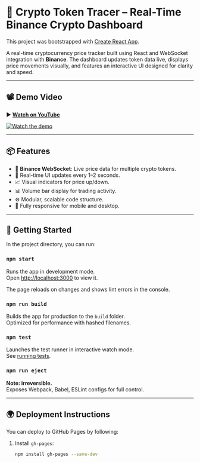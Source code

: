 # 🚀 Crypto Token Tracer – Real-Time Binance Crypto Dashboard

This project was bootstrapped with [Create React App](https://github.com/facebook/create-react-app).

A real-time cryptocurrency price tracker built using React and WebSocket integration with **Binance**. The dashboard updates token data live, displays price movements visually, and features an interactive UI designed for clarity and speed.

---


## 📽 Demo Video

▶️ **[Watch on YouTube](https://youtu.be/rHvhKzcWWpQ)**

[![Watch the demo](https://img.youtube.com/vi/rHvhKzcWWpQ/hqdefault.jpg)](https://youtu.be/rHvhKzcWWpQ)

---

## 📦 Features

- 📡 **Binance WebSocket**: Live price data for multiple crypto tokens.
- 🔁 Real-time UI updates every 1–2 seconds.
- 📈 Visual indicators for price up/down.
- 📊 Volume bar display for trading activity.
- ⚙️ Modular, scalable code structure.
- 📱 Fully responsive for mobile and desktop.

---

## 🚀 Getting Started

In the project directory, you can run:

### `npm start`

Runs the app in development mode.\
Open [http://localhost:3000](http://localhost:3000) to view it.

The page reloads on changes and shows lint errors in the console.

### `npm run build`

Builds the app for production to the `build` folder.\
Optimized for performance with hashed filenames.

### `npm test`

Launches the test runner in interactive watch mode.\
See [running tests](https://facebook.github.io/create-react-app/docs/running-tests).

### `npm run eject`

**Note: irreversible.**\
Exposes Webpack, Babel, ESLint configs for full control.

---

## 🌍 Deployment Instructions

You can deploy to GitHub Pages by following:

1. Install `gh-pages`:
   ```bash
   npm install gh-pages --save-dev
